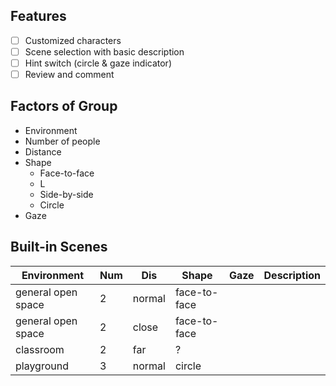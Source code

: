 ## Features

- [ ] Customized characters
- [ ] Scene selection with basic description
- [ ] Hint switch (circle & gaze indicator)
- [ ] Review and comment

## Factors of Group

- Environment
- Number of people
- Distance
- Shape
  - Face-to-face
  - L
  - Side-by-side
  - Circle
- Gaze

## Built-in Scenes

| Environment        | Num  | Dis    | Shape        | Gaze | Description |
| ------------------ | ---- | ------ | ------------ | ---- | ----------- |
| general open space | 2    | normal | face-to-face |      |             |
| general open space | 2    | close  | face-to-face |      |             |
| classroom          | 2    | far    | ?            |      |             |
| playground         | 3    | normal | circle       |      |             |



